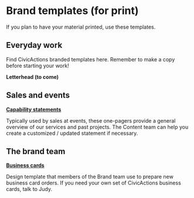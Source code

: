 
# Brand templates (for print)
If you plan to have your material printed, use these templates.

## Everyday work 
Find CivicActions branded templates here. Remember to make a copy before starting your work!

**Letterhead (to come)**



## Sales and events

**[Capability statements](https://drive.google.com/open?id=1wcO28ilLJYy3yxgt1Rsc0kB7AZ-qFSVs)**

Typically used by sales at events, these one-pagers provide a general overview of our services and past projects. The Content team can help you create a customized / updated statement if necessary. 


## The brand team

**[Business cards](https://drive.google.com/open?id=1c2ex_uCV57yEohNIRbh9pd8kIExFs1oE)**

Design template that members of the Brand team use to prepare new business card orders. If you need your own set of CivicActions business cards, talk to Judy.
